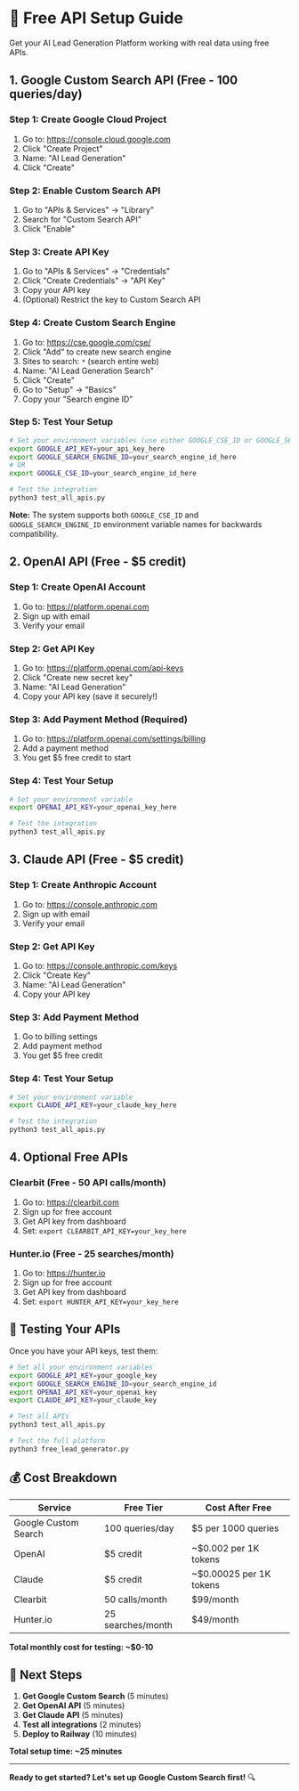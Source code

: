 # 🔑 Free API Setup Guide

Get your AI Lead Generation Platform working with real data using free APIs.

## 1. Google Custom Search API (Free - 100 queries/day)

### Step 1: Create Google Cloud Project
1. Go to: https://console.cloud.google.com
2. Click "Create Project"
3. Name: "AI Lead Generation"
4. Click "Create"

### Step 2: Enable Custom Search API
1. Go to "APIs & Services" → "Library"
2. Search for "Custom Search API"
3. Click "Enable"

### Step 3: Create API Key
1. Go to "APIs & Services" → "Credentials"
2. Click "Create Credentials" → "API Key"
3. Copy your API key
4. (Optional) Restrict the key to Custom Search API

### Step 4: Create Custom Search Engine
1. Go to: https://cse.google.com/cse/
2. Click "Add" to create new search engine
3. Sites to search: `*` (search entire web)
4. Name: "AI Lead Generation Search"
5. Click "Create"
6. Go to "Setup" → "Basics"
7. Copy your "Search engine ID"

### Step 5: Test Your Setup
```bash
# Set your environment variables (use either GOOGLE_CSE_ID or GOOGLE_SEARCH_ENGINE_ID)
export GOOGLE_API_KEY=your_api_key_here
export GOOGLE_SEARCH_ENGINE_ID=your_search_engine_id_here
# OR
export GOOGLE_CSE_ID=your_search_engine_id_here

# Test the integration
python3 test_all_apis.py
```

**Note:** The system supports both `GOOGLE_CSE_ID` and `GOOGLE_SEARCH_ENGINE_ID` environment variable names for backwards compatibility.

## 2. OpenAI API (Free - $5 credit)

### Step 1: Create OpenAI Account
1. Go to: https://platform.openai.com
2. Sign up with email
3. Verify your email

### Step 2: Get API Key
1. Go to: https://platform.openai.com/api-keys
2. Click "Create new secret key"
3. Name: "AI Lead Generation"
4. Copy your API key (save it securely!)

### Step 3: Add Payment Method (Required)
1. Go to: https://platform.openai.com/settings/billing
2. Add a payment method
3. You get $5 free credit to start

### Step 4: Test Your Setup
```bash
# Set your environment variable
export OPENAI_API_KEY=your_openai_key_here

# Test the integration
python3 test_all_apis.py
```

## 3. Claude API (Free - $5 credit)

### Step 1: Create Anthropic Account
1. Go to: https://console.anthropic.com
2. Sign up with email
3. Verify your email

### Step 2: Get API Key
1. Go to: https://console.anthropic.com/keys
2. Click "Create Key"
3. Name: "AI Lead Generation"
4. Copy your API key

### Step 3: Add Payment Method
1. Go to billing settings
2. Add payment method
3. You get $5 free credit

### Step 4: Test Your Setup
```bash
# Set your environment variable
export CLAUDE_API_KEY=your_claude_key_here

# Test the integration
python3 test_all_apis.py
```

## 4. Optional Free APIs

### Clearbit (Free - 50 API calls/month)
1. Go to: https://clearbit.com
2. Sign up for free account
3. Get API key from dashboard
4. Set: `export CLEARBIT_API_KEY=your_key_here`

### Hunter.io (Free - 25 searches/month)
1. Go to: https://hunter.io
2. Sign up for free account
3. Get API key from dashboard
4. Set: `export HUNTER_API_KEY=your_key_here`

## 🧪 Testing Your APIs

Once you have your API keys, test them:

```bash
# Set all your environment variables
export GOOGLE_API_KEY=your_google_key
export GOOGLE_SEARCH_ENGINE_ID=your_search_engine_id
export OPENAI_API_KEY=your_openai_key
export CLAUDE_API_KEY=your_claude_key

# Test all APIs
python3 test_all_apis.py

# Test the full platform
python3 free_lead_generator.py
```

## 💰 Cost Breakdown

| Service | Free Tier | Cost After Free |
|---------|-----------|-----------------|
| Google Custom Search | 100 queries/day | $5 per 1000 queries |
| OpenAI | $5 credit | ~$0.002 per 1K tokens |
| Claude | $5 credit | ~$0.00025 per 1K tokens |
| Clearbit | 50 calls/month | $99/month |
| Hunter.io | 25 searches/month | $49/month |

**Total monthly cost for testing: ~$0-10**

## 🚀 Next Steps

1. **Get Google Custom Search** (5 minutes)
2. **Get OpenAI API** (5 minutes) 
3. **Get Claude API** (5 minutes)
4. **Test all integrations** (2 minutes)
5. **Deploy to Railway** (10 minutes)

**Total setup time: ~25 minutes**

---

**Ready to get started? Let's set up Google Custom Search first!** 🔍
